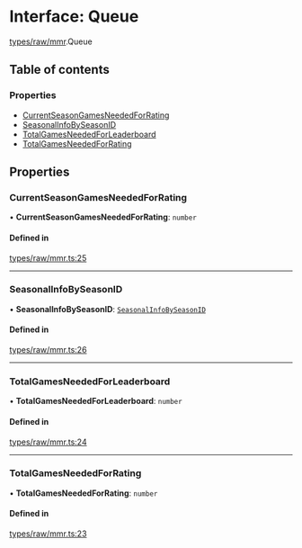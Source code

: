 # Interface: Queue

[types/raw/mmr](../modules/types_raw_mmr.md).Queue

## Table of contents

### Properties

- [CurrentSeasonGamesNeededForRating](types_raw_mmr.Queue.md#currentseasongamesneededforrating)
- [SeasonalInfoBySeasonID](types_raw_mmr.Queue.md#seasonalinfobyseasonid)
- [TotalGamesNeededForLeaderboard](types_raw_mmr.Queue.md#totalgamesneededforleaderboard)
- [TotalGamesNeededForRating](types_raw_mmr.Queue.md#totalgamesneededforrating)

## Properties

### CurrentSeasonGamesNeededForRating

• **CurrentSeasonGamesNeededForRating**: `number`

#### Defined in

[types/raw/mmr.ts:25](https://github.com/jameslinimk/unofficial-valorant-api/blob/1def087/package/src/types/raw/mmr.ts#L25)

___

### SeasonalInfoBySeasonID

• **SeasonalInfoBySeasonID**: [`SeasonalInfoBySeasonID`](types_raw_mmr.SeasonalInfoBySeasonID.md)

#### Defined in

[types/raw/mmr.ts:26](https://github.com/jameslinimk/unofficial-valorant-api/blob/1def087/package/src/types/raw/mmr.ts#L26)

___

### TotalGamesNeededForLeaderboard

• **TotalGamesNeededForLeaderboard**: `number`

#### Defined in

[types/raw/mmr.ts:24](https://github.com/jameslinimk/unofficial-valorant-api/blob/1def087/package/src/types/raw/mmr.ts#L24)

___

### TotalGamesNeededForRating

• **TotalGamesNeededForRating**: `number`

#### Defined in

[types/raw/mmr.ts:23](https://github.com/jameslinimk/unofficial-valorant-api/blob/1def087/package/src/types/raw/mmr.ts#L23)

